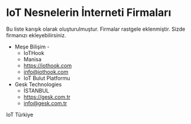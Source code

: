 # IoT Nesnelerin İnterneti Firmaları
Bu liste karışık olarak oluşturulmuştur. Firmalar rastgele eklenmiştir. Sizde firmanızı  ekleyebilirsiniz.
* Meşe Bilişim -
  * IoTHook
  * Manisa
  * https://iothook.com
  * info@iothook.com
  * IoT Bulut Platformu
* Gesk Technologies
  * İSTANBUL
  * https://gesk.com.tr
  * info@gesk.com.tr  


IoT Türkiye
